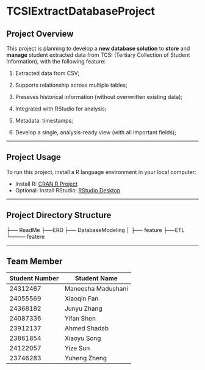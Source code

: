 # TCSIExtractDatabaseProject

## Project Overview

This project is planning to develop a **new database solution** to **store** and **manage** student extracted data from TCSI (Tertiary Collection of Student Information), with the following feature:

1. Extracted data from CSV;
   
2. Supports relationship across multiple tables;
   
3. Preseves historical information (without overwritten existing data);
   
4. Integrated with RStudio for analysis;
   
5. Metadata: timestamps;

6. Develop a single, analysis-ready view (with all important fields);

---

## Project Usage

To run this project, install a R language environment in your local computer:

- Install R: [CRAN R Project](https://cran.r-project.org/)  
- Optional: Install RStudio: [RStudio Desktop](https://posit.co/download/rstudio-desktop/)  

---

## Project Directory Structure

├── ReadMe
├──ERD
├── DatabaseModeling
│   ├── feature
├──ETL
└──── featere

---

## Team Member

| Student Number | Student Name        |
|----------------|------------------|
| 24312467       | Maneesha Madushani |
| 24055569       | Xiaoqin Fan        |
| 24368182       | Junyu Zhang        |
| 24087336       | Yifan Shen         |
| 23912137       | Ahmed Shadab       |
| 23861854       | Xiaoyu Song        |
| 24122057       | Yize Sun           |
| 23746283       | Yuheng Zheng       |